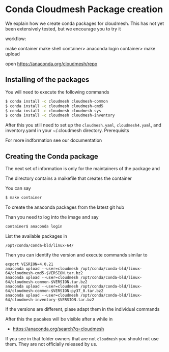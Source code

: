 # Conda Cloudmesh Package creation

We explain how we create conda packages for cloudmesh. This has not yet been
extensively tested, but we encourage you to try it

workflow:

make container
make shell
container> anaconda login
container> make upload

open https://anaconda.org/cloudmesh/repo


## Installing of the packages

You will need to execute the following commands

```bash
$ conda install -c cloudmesh cloudmesh-common
$ conda install -c cloudmesh cloudmesh-cmd5
$ conda install -c cloudmesh cloudmesh-sys
$ conda install -c cloudmesh cloudmesh-inventory
```

After this you still need to set up the `cloudmesh.yaml`, `cloudmesh4.yaml`, and
inventory.yaml in your ~/.cloudmesh directory. Prerequisits

For more indformation see our documentation


## Creating the Conda package

The next set of information is only for the maintainers of the package and

The directory contains a maikefile that creates the container

You can say 

```bash
$ make container
```

To create the anaconda packages from the latest git hub

Than you need to log into the image and say

```bash
container$ anaconda login
```

List the available packages in 

    /opt/conda/conda-bld/linux-64/

Then you can identify the version and execute commands similar to

    export VESRION=4.0.21
    anaconda upload --user=cloudmesh /opt/conda/conda-bld/linux-64/cloudmesh-cmd5-$VERSION.tar.bz2
    anaconda upload --user=cloudmesh /opt/conda/conda-bld/linux-64/cloudmesh-common-$VERSION.tar.bz2
    anaconda upload --user=cloudmesh /opt/conda/conda-bld/linux-64/cloudmesh-common-$VERSION-py37_0.tar.bz2
    anaconda upload --user=cloudmesh /opt/conda/conda-bld/linux-64/cloudmesh-inventory-$VERSION.tar.bz2

If the versions are different, plase adapt them in the individual commands

After this the pacakes will be visible after a while in 

* <https://anaconda.org/search?q=cloudmesh>

If you see in that folder owners that are not `cloudmesh` you should not use
them. They are not officially released by us.
